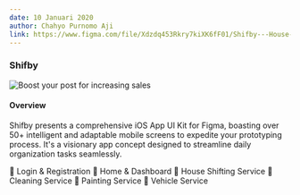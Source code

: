 ```yaml
---
date: 10 Januari 2020
author: Chahyo Purnomo Aji
link: https://www.figma.com/file/Xdzdq453Rkry7kiXK6fF01/Shifby---House-Service-App?type=design&node-id=0%3A1&mode=design&t=cQwp8E8pb2CLsXuY-1
---
```



### Shifby

![Boost your post for increasing sales](/images/portfolio/Shiftby.png)

#### Overview

Shifby presents a comprehensive iOS App UI Kit for Figma, boasting over 50+ intelligent and adaptable mobile screens to expedite your prototyping process. It's a visionary app concept designed to streamline daily organization tasks seamlessly.

🚀 Login & Registration
🚀 Home & Dashboard
🚀 House Shifting Service
🚀 Cleaning Service
🚀 Painting Service
🚀 Vehicle Service